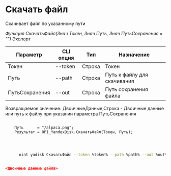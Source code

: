 ﻿---
sidebar_position: 7
---

# Скачать файл
 Скачивает файл по указанному пути


*Функция СкачатьФайл(Знач Токен, Знач Путь, Знач ПутьСохранения = "") Экспорт*

  | Параметр | CLI опция | Тип | Назначение |
  |-|-|-|-|
  | Токен | --token | Строка | Токен |
  | Путь | --path | Строка | Путь к файлу для скачивания |
  | ПутьСохранения | --out | Строка | Путь сохранения файла |

  
  Возвращаемое значение:   ДвоичныеДанные,Строка - Двоичные данные или путь к файлу при указании параметра ПутьСохранения

```bsl title="Пример кода"
	
    Путь      = "/alpaca.png";
    Результат = OPI_YandexDisk.СкачатьФайл(Токен, Путь);
    
	
```

```sh title="Пример команды CLI"
    
      oint yadisk СкачатьФайл --token %token% --path %path% --out %out%


```


```json title="Результат"

<Двоичные данные файла>

```
